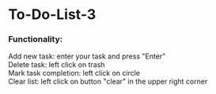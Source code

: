 # To-Do-List-3
### Functionality:
Add new task: enter your task and press "Enter"<br/>
Delete task: left click on trash<br/>
Mark task completion: left click on circle</br>
Clear list: left click on button "clear" in the upper right corner
